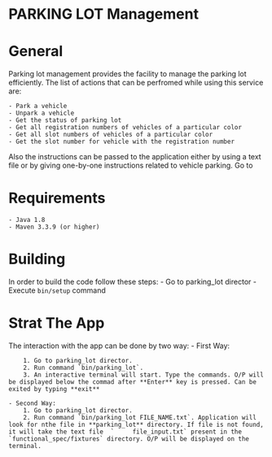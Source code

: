# PARKING LOT Management

# General
Parking lot management provides the facility to manage the parking lot efficiently. The list of actions that can be perfromed while using this service are:

    - Park a vehicle
    - Unpark a vehicle
    - Get the status of parking lot
    - Get all registration numbers of vehicles of a particular color
    - Get all slot numbers of vehicles of a particular color
    - Get the slot number for vehicle with the registration number

Also the instructions can be passed to the application either by using a text file or by giving one-by-one instructions related to vehicle parking. Go to 


# Requirements
    - Java 1.8
    - Maven 3.3.9 (or higher)

# Building
In order to build the code follow these steps:
    - Go to parking_lot director
    - Execute `bin/setup` command

# Strat The App
The interaction with the app can be done by two way:
    - First Way:

        1. Go to parking_lot director. 
        2. Run command `bin/parking_lot`.
        3. An interactive terminal will start. Type the commands. O/P will be displayed below the commad after **Enter** key is pressed. Can be exited by typing **exit**
    
    - Second Way:
        1. Go to parking_lot director.
        2. Run command `bin/parking_lot FILE_NAME.txt`. Application will look for nthe file in **parking_lot** directory. If file is not found, it will take the text file  `     file_input.txt` present in the `functional_spec/fixtures` directory. O/P will be displayed on the terminal.


